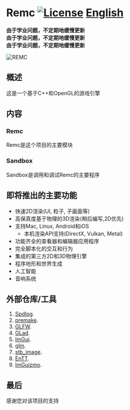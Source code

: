 # Remc [![License](https://img.shields.io/github/license/martin-zyb/Remc.svg)](https://github.com/martin-zyb/Remc/blob/master/LICENSE) [English](https://github.com/martin-zyb/Remc/blob/main/README.md)

**由于学业问题，不定期地缓慢更新**  
**由于学业问题，不定期地缓慢更新**  
**由于学业问题，不定期地缓慢更新**  

![REMC](/Resources/Branding/REMC_Logo.png?raw=true "REMC")

## 概述
这是一个基于C++和OpenGL的游戏引擎
## 内容
### Remc
Remc是这个项目的主要模块
### Sandbox
Sandbox是调用和调试Remc的主要程序
## 即将推出的主要功能
- 快速2D渲染(UI, 粒子, 子画面等)
- 高保真度基于物理的3D渲染(稍后编写,2D优先)
- 支持Mac, Linux, Android和iOS
    - 本机渲染API支持(DirectX, Vulkan, Metal)
- 功能齐全的查看器和编辑器应用程序
- 完全脚本化的交互和行为
- 集成的第三方2D和3D物理引擎
- 程序地形和世界生成
- 人工智能
- 音响系统
## 外部仓库/工具
1. [Spdlog](https://github.com/gabime/spdlog).  
2. [premake](https://github.com/premake).  
3. [GLFW](https://github.com/TheCherno/glfw).  
4. [GLad](https://github.com/dav1dde/glad-web).  
5. [ImGui](https://github.com/TheCherno/imgui).  
6. [glm](https://github.com/g-truc/glm).  
7. [stb_image](https://github.com/nothings/stb/blob/master/stb_image.h).  
8. [EnTT](https://github.com/skypjack/entt).
9. [ImGuizmo](https://github.com/TheCherno/ImGuizmo).
## 最后
感谢您对该项目的支持
